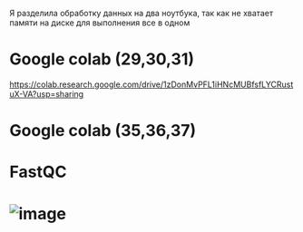 Я разделила обработку данных на два ноутбука, так как не хватает памяти на диске для выполнения все в одном
# Google colab (29,30,31)
https://colab.research.google.com/drive/1zDonMvPFL1iHNcMUBfsfLYCRustuX-VA?usp=sharing

# Google colab (35,36,37)

# FastQC
# ![image](https://user-images.githubusercontent.com/93247992/144588379-d784a523-ede4-48e2-80d6-41955e29b819.png)

